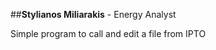 ##**Stylianos Miliarakis** - Energy Analyst

Simple program to call and edit a file from IPTO 

```markdown

```

